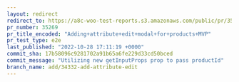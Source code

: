 ```yaml
---
layout: redirect
redirect_to: https://a8c-woo-test-reports.s3.amazonaws.com/public/pr/35269/e2e/index.html
pr_number: 35269
pr_title_encoded: "Adding+attribute+edit+modal+for+products+MVP"
pr_test_type: e2e
last_published: "2022-10-28 17:11:19 +0000"
commit_sha: 17b58096c9281702a91b65a6fe229d33cd50bced
commit_message: "Utilizing new getInputProps prop to pass productId"
branch_name: add/34332-add-attribute-edit
---
```

